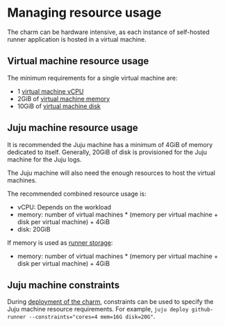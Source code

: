 # Managing resource usage

The charm can be hardware intensive, as each instance of self-hosted runner application is hosted in a virtual machine.

## Virtual machine resource usage

The minimum requirements for a single virtual machine are:

- 1 [virtual machine vCPU](https://charmhub.io/github-runner/configure#vm-cpu)
- 2GiB of [virtual machine memory](https://charmhub.io/github-runner/configure#vm-memory)
- 10GiB of [virtual machine disk](https://charmhub.io/github-runner/configure#vm-disk)

## Juju machine resource usage

It is recommended the Juju machine has a minimum of 4GiB of memory dedicated to itself. Generally, 20GiB of disk is provisioned for the Juju machine for the Juju logs.

The Juju machine will also need the enough resources to host the virtual machines.

The recommended combined resource usage is:

- vCPU: Depends on the workload
- memory: number of virtual machines * (memory per virtual machine + disk per virtual machine) + 4GiB
- disk: 20GiB

If memory is used as [runner storage](https://charmhub.io/github-runner/docs/configure-runner-storage):

- memory: number of virtual machines * (memory per virtual machine + disk per virtual machine) + 4GiB

## Juju machine constraints

During [deployment of the charm](https://juju.is/docs/juju/juju-deploy), constraints can be used to specify the Juju machine resource requirements. For example, `juju deploy github-runner --constraints="cores=4 mem=16G disk=20G"`.